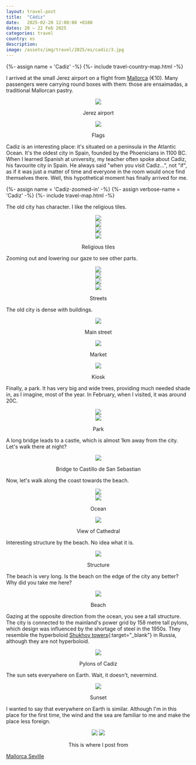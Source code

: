 ```yaml
---
layout: travel-post
title:  "Cádiz"
date:   2025-02-20 12:00:00 +0100
dates: 20 – 22 Feb 2025
categories: travel
country: es
description:
image: /assets/img/travel/2025/es/cadiz/3.jpg
---
```


{%- assign name = 'Cadiz' -%}
{%- include travel-country-map.html -%}

I arrived at the small Jerez airport on a flight from [Mallorca](/travel/2025/mallorca) (€10). Many passengers were carrying round boxes with them: those are ensaimadas, a traditional Mallorcan pastry.
<center>
    <img src="/assets/img/travel/2025/es/cadiz/1.jpg" />
    <p class="image-label">Jerez airport</p>
</center>

<center>
    <img src="/assets/img/travel/2025/es/cadiz/2.jpg" />
    <p class="image-label">Flags</p>
</center>

Cadiz is an interesting place: it's situated on a peninsula in the Atlantic Ocean. It's the oldest city in Spain, founded by the Phoenicians in 1100 BC. When I learned Spanish at university, my teacher often spoke about Cadiz, his favourite city in Spain. He always said "when you visit Cadiz...", not "if", as if it was just a matter of time and everyone in the room would once find themselves there. Well, this hypothetical moment has finally arrived for me.

<div/>

{%- assign name = 'Cadiz-zoomed-in' -%}
{%- assign verbose-name = 'Cadiz' -%}
{%- include travel-map.html -%}


The old city has character. I like the religious tiles.
<center>
    <img src="/assets/img/travel/2025/es/cadiz/5.jpg" />
    <div class="image-margin"></div>
</center>

<center>
    <img src="/assets/img/travel/2025/es/cadiz/4.jpg" />
    <div class="image-margin"></div>
</center>

<center>
    <img src="/assets/img/travel/2025/es/cadiz/6.jpg" />
    <div class="image-margin"></div>
</center>

<center>
    <img src="/assets/img/travel/2025/es/cadiz/7.jpg" />
    <p class="image-label">Religious tiles</p>
</center>

Zooming out and lowering our gaze to see other parts.
<center>
    <img src="/assets/img/travel/2025/es/cadiz/10.jpg" />
    <div class="image-margin"></div>
</center>

<center>
    <img src="/assets/img/travel/2025/es/cadiz/9.jpg" />
    <div class="image-margin"></div>
</center>

<center>
    <img src="/assets/img/travel/2025/es/cadiz/17.jpg" />
    <div class="image-margin"></div>
</center>

<center>
    <img src="/assets/img/travel/2025/es/cadiz/8.jpg" />
    <p class="image-label">Streets</p>
</center>

The old city is dense with buildings.
<center>
    <img src="/assets/img/travel/2025/es/cadiz/24.jpg" />
    <p class="image-label">Main street</p>
</center>

<center>
    <img src="/assets/img/travel/2025/es/cadiz/23.jpg" />
    <p class="image-label">Market</p>
</center>

<center>
    <img src="/assets/img/travel/2025/es/cadiz/22.jpg" />
    <p class="image-label">Kiosk</p>
</center>


Finally, a park. It has very big and wide trees, providing much needed shade in, as I imagine, most of the year. In February, when I visited, it was around 20C.
<center>
    <img src="/assets/img/travel/2025/es/cadiz/21.jpg" />
    <div class="image-margin"></div>
</center>

<center>
    <img src="/assets/img/travel/2025/es/cadiz/11.jpg" />
    <p class="image-label">Park</p>
</center>

A long bridge leads to a castle, which is almost 1km away from the city. Let's walk there at night?
<center>
    <img src="/assets/img/travel/2025/es/cadiz/25.jpg" />
    <p class="image-label">Bridge to Castillo de San Sebastian</p>
</center>

Now, let's walk along the coast towards the beach.
<center>
    <img src="/assets/img/travel/2025/es/cadiz/3.jpg" />
    <div class="image-margin"></div>
</center>

<center>
    <img src="/assets/img/travel/2025/es/cadiz/12.jpg" />
    <p class="image-label">Ocean</p>
</center>

<center>
    <img src="/assets/img/travel/2025/es/cadiz/14.jpg" />
    <p class="image-label">View of Cathedral</p>
</center>

Interesting structure by the beach. No idea what it is.
<center>
    <img src="/assets/img/travel/2025/es/cadiz/13.jpg" />
    <p class="image-label">Structure</p>
</center>

The beach is very long. Is the beach on the edge of the city any better? Why did you take me here?
<center>
    <img src="/assets/img/travel/2025/es/cadiz/16.jpg" />
    <p class="image-label">Beach</p>
</center>

Gazing at the opposite direction from the ocean, you see a tall structure. The city is connected to the mainland's power grid by 158 metre tall pylons, which design was influenced by the shortage of steel in the 1950s. They resemble the hyperboloid [Shukhov towers](https://en.wikipedia.org/wiki/Shukhov_Tower){:target="_blank"} in Russia, although they are not hyperboloid.
<center>
    <img src="/assets/img/travel/2025/es/cadiz/15.jpg" />
    <p class="image-label">Pylons of Cadiz</p>
</center>

The sun sets everywhere on Earth. Wait, it doesn't, nevermind. 
<center>
    <img src="/assets/img/travel/2025/es/cadiz/20.jpg" />
    <p class="image-label">Sunset</p>
</center>

I wanted to say that everywhere on Earth is similar. Although I'm in this place for the first time, the wind and the sea are familiar to me and make the place less foreign.
<center>
    <div class="side-by-side">
        <img src="/assets/img/travel/2025/es/cadiz/18.jpg" />
        <img src="/assets/img/travel/2025/es/cadiz/19.jpg" />
    </div>
    <p class="image-label">This is where I post from</p>
</center>

<a class="prev" href="/travel/2025/mallorca">
    Mallorca
</a>
<a class="next" href="/travel/2025/seville">
    Seville
</a>
